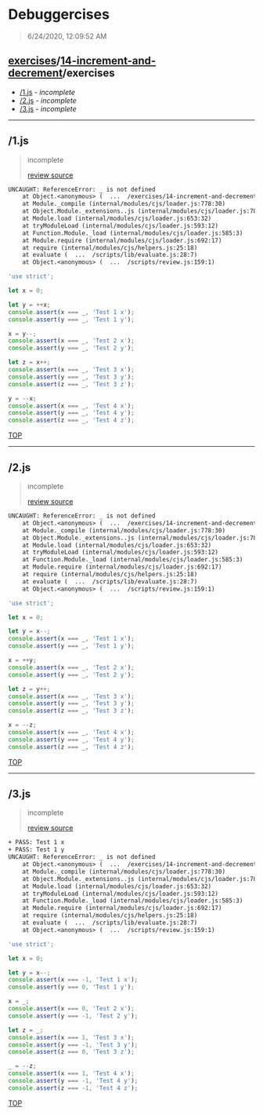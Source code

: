 # Debuggercises 

> 6/24/2020, 12:09:52 AM 

## [exercises](../../README.md)/[14-increment-and-decrement](../README.md)/exercises 

- [/1.js](#1js) - _incomplete_ 
- [/2.js](#2js) - _incomplete_ 
- [/3.js](#3js) - _incomplete_ 
---

## /1.js 

> incomplete 
>
> [review source](../../../exercises/14-increment-and-decrement/exercises/1.js)

```txt
UNCAUGHT: ReferenceError: _ is not defined
    at Object.<anonymous> (  ...  /exercises/14-increment-and-decrement/exercises/1.js:6:22)
    at Module._compile (internal/modules/cjs/loader.js:778:30)
    at Object.Module._extensions..js (internal/modules/cjs/loader.js:789:10)
    at Module.load (internal/modules/cjs/loader.js:653:32)
    at tryModuleLoad (internal/modules/cjs/loader.js:593:12)
    at Function.Module._load (internal/modules/cjs/loader.js:585:3)
    at Module.require (internal/modules/cjs/loader.js:692:17)
    at require (internal/modules/cjs/helpers.js:25:18)
    at evaluate (  ...  /scripts/lib/evaluate.js:28:7)
    at Object.<anonymous> (  ...  /scripts/review.js:159:1) 
```

```js
'use strict';

let x = 0;

let y = ++x;
console.assert(x === _, 'Test 1 x');
console.assert(y === _, 'Test 1 y');

x = y--;
console.assert(x === _, 'Test 2 x');
console.assert(y === _, 'Test 2 y');

let z = x++;
console.assert(x === _, 'Test 3 x');
console.assert(y === _, 'Test 3 y');
console.assert(z === _, 'Test 3 z');

y = --x;
console.assert(x === _, 'Test 4 x');
console.assert(y === _, 'Test 4 y');
console.assert(z === _, 'Test 4 z');

```

[TOP](#debuggercises)

---

## /2.js 

> incomplete 
>
> [review source](../../../exercises/14-increment-and-decrement/exercises/2.js)

```txt
UNCAUGHT: ReferenceError: _ is not defined
    at Object.<anonymous> (  ...  /exercises/14-increment-and-decrement/exercises/2.js:6:22)
    at Module._compile (internal/modules/cjs/loader.js:778:30)
    at Object.Module._extensions..js (internal/modules/cjs/loader.js:789:10)
    at Module.load (internal/modules/cjs/loader.js:653:32)
    at tryModuleLoad (internal/modules/cjs/loader.js:593:12)
    at Function.Module._load (internal/modules/cjs/loader.js:585:3)
    at Module.require (internal/modules/cjs/loader.js:692:17)
    at require (internal/modules/cjs/helpers.js:25:18)
    at evaluate (  ...  /scripts/lib/evaluate.js:28:7)
    at Object.<anonymous> (  ...  /scripts/review.js:159:1) 
```

```js
'use strict';

let x = 0;

let y = x--;
console.assert(x === _, 'Test 1 x');
console.assert(y === _, 'Test 1 y');

x = ++y;
console.assert(x === _, 'Test 2 x');
console.assert(y === _, 'Test 2 y');

let z = y++;
console.assert(x === _, 'Test 3 x');
console.assert(y === _, 'Test 3 y');
console.assert(z === _, 'Test 3 z');

x = --z;
console.assert(x === _, 'Test 4 x');
console.assert(y === _, 'Test 4 y');
console.assert(z === _, 'Test 4 z');

```

[TOP](#debuggercises)

---

## /3.js 

> incomplete 
>
> [review source](../../../exercises/14-increment-and-decrement/exercises/3.js)

```txt
+ PASS: Test 1 x
+ PASS: Test 1 y
UNCAUGHT: ReferenceError: _ is not defined
    at Object.<anonymous> (  ...  /exercises/14-increment-and-decrement/exercises/3.js:9:1)
    at Module._compile (internal/modules/cjs/loader.js:778:30)
    at Object.Module._extensions..js (internal/modules/cjs/loader.js:789:10)
    at Module.load (internal/modules/cjs/loader.js:653:32)
    at tryModuleLoad (internal/modules/cjs/loader.js:593:12)
    at Function.Module._load (internal/modules/cjs/loader.js:585:3)
    at Module.require (internal/modules/cjs/loader.js:692:17)
    at require (internal/modules/cjs/helpers.js:25:18)
    at evaluate (  ...  /scripts/lib/evaluate.js:28:7)
    at Object.<anonymous> (  ...  /scripts/review.js:159:1) 
```

```js
'use strict';

let x = 0;

let y = x--;
console.assert(x === -1, 'Test 1 x');
console.assert(y === 0, 'Test 1 y');

x = _;
console.assert(x === 0, 'Test 2 x');
console.assert(y === -1, 'Test 2 y');

let z = _;
console.assert(x === 1, 'Test 3 x');
console.assert(y === -1, 'Test 3 y');
console.assert(z === 0, 'Test 3 z');

_ = --z;
console.assert(x === 1, 'Test 4 x');
console.assert(y === -1, 'Test 4 y');
console.assert(z === -1, 'Test 4 z');

```

[TOP](#debuggercises)

